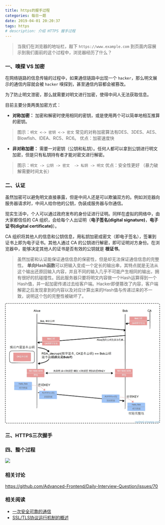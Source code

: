```yaml
---
title: https的握手过程
categories: 每日一题
date: 2019-04-01 20:20:37
tags: https
# description: 介绍 HTTPS 握手过程
---
```


> 当我们在浏览器的地址栏，敲下 `https://www.example.com` 到页面内容展示到我们面前的这个过程中，浏览器经历了什么？

<!-- more -->

### 一、嗅探 VS 加密

在网络链路的信息传输的过程中，如果通信链路中出现一个 `hacker`，那么明文展示的通信内容就会被 `hacker` 嗅探到，甚至通信内容都会被篡改。

为了防止明文泄密，那么就需要对明文进行加密，使得中间人无法获取信息。

目前主要分类两类加密方式：
- **对称加密：** 加密和解密时使用相同的密钥，或是使用两个可以简单地相互推算的密钥。
> 图示：`明文 <-> 密钥 <-> 密文`
> 常见的对称加密算法有DES、3DES、AES、Blowfish、IDEA、RC5、RC6。
> 优点：加密速度快
- **非对称加密：** 需要一对密钥（公钥和私钥）。任何人都可以拿到公钥进行明文加密，但是只有私钥持有者才能对密文进行解密。
> 图示：`明文 -> 公钥 -> 密文  -> 私钥 -> 明文`
> 优点：安全性更好 （暴力破解需要时间太长）

### 二、认证

虽然加密可以避免明文直接暴露，但是中间人还是可以欺骗双方的。例如浏览器向服务器请求时，中间人给你他的公钥，伪装成服务器与你通信。

现实生活中，个人可以通过政府发布的身份证进行证明。同样在虚拟的网络中，由大家都信任的 CA 组织，会给每个人出证明（**电子签名(digital signature)**，**电子证书(digital certificate)**）。

CA 组织将其他人的信息和公钥信息，用私钥加密成密文（即电子签名），签署到证书上即为电子证书。其他人通过 CA 的公钥进行解密，即可证明对方身份。在浏览器中，能够决定其他人的证书是否有效的公钥就是 **根证书**。

> 虽然加密和认证能保证通信信息的保密性，但是却无法保证通信信息的完整性。 **单向Hash函数**可以把输入变成一个定长的输出串，其特点就是无法从这个输出还原回输入内容，并且不同的输入几乎不可能产生相同的输出，拥有很好的抗碰撞性。因此服务器只要将明文内容做一个Hash运算得到一个Hash值，并一起加密传递过去给客户端。Hacker即便篡改了内容，客户端解密之后发现拿到的内容以及对应计算出来的Hash值与传递过来的不一致，说明这个包的完整性被破坏了。

![](/images/一次可靠的通信.png)

### 三、HTTPS三次握手


### 四、整个过程

![](/images/https握手图解.jpg)

### 相关讨论

https://github.com/Advanced-Frontend/Daily-Interview-Question/issues/70

### 相关阅读

- [一次安全可靠的通信](https://developers.weixin.qq.com/community/develop/article/doc/000046a5fdc7802a15f7508b556413)
- [SSL/TLS协议运行机制的概述](http://www.ruanyifeng.com/blog/2014/02/ssl_tls.html)

